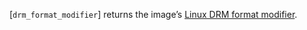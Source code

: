 [`drm_format_modifier`] returns the image’s
[Linux DRM format modifier](https://www.khronos.org/registry/vulkan/specs/1.3-extensions/html/vkspec.html#glossary-drm-format-modifier).